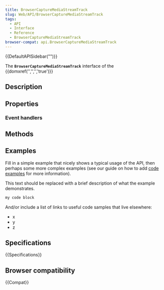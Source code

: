 ```yaml
---
title: BrowserCaptureMediaStreamTrack
slug: Web/API/BrowserCaptureMediaStreamTrack
tags:
  - API
  - Interface
  - Reference
  - BrowserCaptureMediaStreamTrack
browser-compat: api.BrowserCaptureMediaStreamTrack
---
```

{{DefaultAPISidebar("")}}

The **`BrowserCaptureMediaStreamTrack`** interface of the {{domxref('','','','true')}} 

## Description

 

## Properties



### Event handlers



## Methods



## Examples

Fill in a simple example that nicely shows a typical usage of the API, then perhaps some more complex examples (see our guide on how to add [code examples](/en-US/docs/MDN/Contribute/Structures/Code_examples) for more information).

This text should be replaced with a brief description of what the example demonstrates.

```js
my code block
```

And/or include a list of links to useful code samples that live elsewhere:

*   x
*   y
*   z

## Specifications

{{Specifications}}

## Browser compatibility

{{Compat}}


